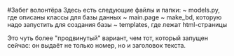 #Забег волонтёра
Здесь есть следующие файлы и папки:
~ models.py, где описаны классы для базы данных
~ main.page
~ make_bd, которую надо запустить для создания базы
~ templates, где лежат html-страницы

Это чуть более "продвинутый" вариант, чем тот, который запущен сейчас: он выдаёт не только номер, но и заголовок текста.
